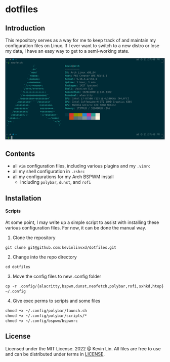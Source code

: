 # dotfiles

## Introduction

This repository serves as a way for me to keep track of and maintain my configuration files on Linux. If I ever want to switch to a new distro or lose my data, I have an easy way to get to a semi-working state.

![My Arch Neofetch](https://raw.githubusercontent.com/kevinlinvxd/arch-dotfiles/master/misc/arch-neofetch.png)

## Contents

- all `vim` configuration files, including various plugins and my `.vimrc`
- all my shell configuration in `.zshrc`
- all my configurations for my Arch BSPWM install
  - including `polybar`, `dunst`, and `rofi`
  
## Installation

#### Scripts

At some point, I may write up a simple script to assist with installing these various configuration files. For now, it can be done the manual way.

1. Clone the repository
```
git clone git@github.com:kevinlinvxd/dotfiles.git
```

2. Change into the repo directory
```
cd dotfiles
```

3. Move the config files to new .config folder
```
cp -r .config/{alacritty,bspwm,dunst,neofetch,polybar,rofi,sxhkd,htop} ~/.config
```

4. Give exec perms to scripts and some files
```
chmod +x ~/.config/polybar/launch.sh
chmod +x ~/.config/polybar/scripts/*
chmod +x ~/.config/bspwm/bspwmrc
```

## License


Licensed under the MIT License. 2022 @ Kevin Lin. All files are free to use and can be distributed under terms in [LICENSE](LICENSE).
